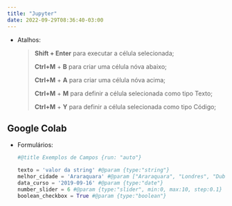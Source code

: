 ```yaml
---
title: "Jupyter"
date: 2022-09-29T08:36:40-03:00
---
```



- Atalhos:
    
    > **Shift + Enter** para executar a célula selecionada;
    > 
    > 
    > **Ctrl+M** + **B** para criar uma célula nóva abaixo;
    > 
    > **Ctrl+M** + **A** para criar uma célula nóva acima;
    > 
    > **Ctrl+M** + **M** para definir a célula selecionada como tipo Texto;
    > 
    > **Ctrl+M** + **Y** para definir a célula selecionada como tipo Código;
    > 


## Google Colab

- Formulários:
    
    ```python
    #@title Exemplos de Campos {run: "auto"}
    
    texto = 'valor da string' #@param {type:"string"}
    melhor_cidade = 'Araraquara' #@param ["Araraquara", "Londres", "Dublin"]
    data_curso = '2019-09-16' #@param {type:"date"}
    number_slider = 6 #@param {type:"slider", min:0, max:10, step:0.1}
    boolean_checkbox = True #@param {type:"boolean"}
    ```
    
